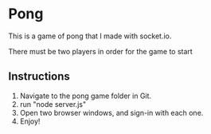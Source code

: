 # Pong

This is a game of pong that I made with socket.io. 

There must be two players in order for the game to start

## Instructions

1. Navigate to the pong game folder in Git.
2. run "node server.js"
3. Open two browser windows, and sign-in with each one.
4. Enjoy!
